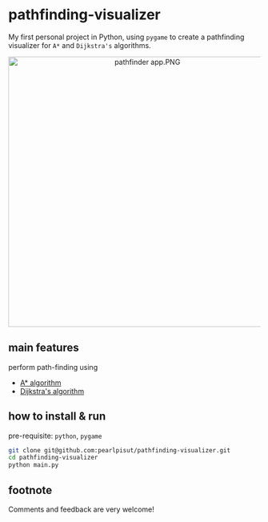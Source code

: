 # pathfinding-visualizer

My first personal project in Python, using `pygame` to create a pathfinding visualizer for `A*` and `Dijkstra's` algorithms.

<p align="center">
<a target="_blank" href="https://imageupload.io/PTVKVM57325NZFU"><img  src="https://imageupload.io/ib/fwRatgKEueNco1F_1695052130.png" width="540" alt="pathfinder app.PNG"/></a>
</p>

## main features
perform path-finding using
- [A* algorithm](https://en.wikipedia.org/wiki/A*_search_algorithm)
- [Dijkstra's algorithm](https://en.wikipedia.org/wiki/Dijkstra%27s_algorithm#:~:text=Dijkstra's%20algorithm%20to%20find%20the,the%20neighbor's%20distance%20if%20smaller.)

## how to install & run
pre-requisite: `python`, `pygame`

```bash
git clone git@github.com:pearlpisut/pathfinding-visualizer.git
cd pathfinding-visualizer
python main.py
```

## footnote
Comments and feedback are very welcome!

